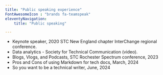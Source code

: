 ```yaml
---
title: "Public speaking experience"
FontAwesomeIcon : "brands fa-teamspeak"
eleventyNavigation:
    title: "Public speaking"

---
```


- Keynote speaker, 2020 STC New England chapter InterChange regional conference.
- Data analytics - Society for Technical Communication (video).
- Blogs, Vlogs, and Podcasts, STC Rochester Spectrum conference, 2023
- Pros and Cons of using Markdown for tech docs, March, 2024
- So you want to be a technical writer, June, 2024
